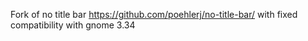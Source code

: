 Fork of no title bar https://github.com/poehlerj/no-title-bar/ with fixed compatibility with gnome 3.34
